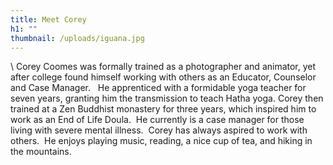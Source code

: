 ```yaml
---
title: Meet Corey
h1: ""
thumbnail: /uploads/iguana.jpg
---
```

\    Corey Coomes was formally trained as a photographer and animator, yet after college found himself working with others as an Educator, Counselor and Case Manager.   He apprenticed with a formidable yoga teacher for seven years, granting him the transmission to teach Hatha yoga. Corey then trained at a Zen Buddhist monastery for three years, which inspired him to work as an End of Life Doula.  He currently is a case manager for those living with severe mental illness.  Corey has always aspired to work with others.  He enjoys playing music, reading, a nice cup of tea, and hiking in the mountains.